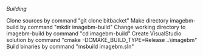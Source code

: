 *Building*

Clone sources by command "git clone bitbacket"
Make directory imagebm-build by command "mkdir imagebm-build"
Change working directory to imagebm-build by command "cd imagebm-build"
Create VisualStudio solution by command "cmake -DCMAKE_BUILD_TYPE=Release ..\imagebm"
Build binaries by command "msbuild imagebm.sln"
